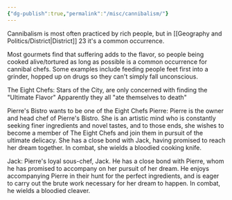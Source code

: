 ```yaml
---
{"dg-publish":true,"permalink":"/misc/cannibalism/"}
---
```


Cannibalism is most often practiced by rich people, but in [[Geography and Politics/District\|District]] 23 it's a common occurrence.

Most gourmets find that suffering adds to the flavor, so people being cooked alive/tortured as long as possible is a common occurrence for cannibal chefs.
Some examples include feeding people feet first into a grinder, hopped up on drugs so they can't simply fall unconscious. 

The Eight Chefs:
Stars of the City, are only concerned with finding the "Ultimate Flavor"
Apparently they all "ate themselves to death"



Pierre's Bistro wants to be one of the Eight Chefs
Pierre: Pierre is the owner and head chef of Pierre's Bistro. She is an artistic mind who is constantly seeking finer ingredients and novel tastes, and to those ends, she wishes to become a member of The Eight Chefs and join them in pursuit of the ultimate delicacy. She has a close bond with Jack, having promised to reach her dream together. In combat, she wields a bloodied cooking knife.


Jack: Pierre's loyal sous-chef, Jack. He has a close bond with Pierre, whom he has promised to accompany on her pursuit of her dream. He enjoys accompanying Pierre in their hunt for the perfect ingredients, and is eager to carry out the brute work necessary for her dream to happen. In combat, he wields a bloodied cleaver.
